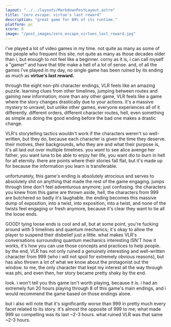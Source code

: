 ```yaml
---
layout: "../../layouts/MarkdownPostLayout.astro"
title: "zero escape: virtue's last reward"
description: "great game for 80% of its runtime."
platform: pc
score: 6
image: "/post_images/zero_escape_virtues_last_reward.jpg"
---
```

i've played a lot of video games in my time. not quite as many as some of the people who frequent this site, not quite as many as those decades older than i, but enough to not feel like a beginner. corny as it is, i can call myself a "gamer" and have that title make a hell of a lot of sense. and, of all the games i've played in my day, no single game has been ruined by its ending as much as **virtue's last reward.**

through the eight non-phi character endings, VLR feels like an amazing puzzle. learning clues from other timelines, jumping between routes and gaining new information; more than any other game, VLR feels like a game where the story changes drastically due to your actions. it's a massive mystery to unravel, but unlike other games, everyone experiences all of it differently. different orders, different character routes, hell, even something as simple as doing the good ending before the bad one makes a drastic change.

VLR's storytelling tactics wouldn't work if the characters weren't so well-written, but they do, because each character is given the time they deserve. their motives, their backgrounds, who they are and what their purpose is, it's all laid out over multiple timelines. you *want* to see alice avenge her father, you want luna to be able to enjoy her life, you want dio to burn in hell for all eternity. there are points where their stories fall flat, but it's made up for because the information you learn is transferable.

unfortunately, this game's ending is absolutely atrocious and serves to absolutely shit on anything that made the rest of the game engaging. jumps through time don't feel adventurous anymore; just confusing. the characters you knew from this game are thrown aside, hell, the characters from 999 are butchered so badly it's laughable. the ending becomes this massive dump of exposition, into a twist, into exposition, into a twist, and none of the twists feel engaging or fresh anymore, because it's clear they want to tie all the loose ends.

GOOD! tying loose ends is cool and all, but at some point, you're fucking around with 5 timelines and quantum mechanics; it's okay to allow the player to suspend their disbelief just a little. what makes VLR's conversations surrounding quantum mechanics interesting ISN'T how it works, it's how you can use those concepts and practices to help people. by the end, VLR has not only ruined a genuinely interesting and well-written character from 999 (who i will not spoil for extremely obvious reasons), but has also thrown a lot of what we know about the protagonist out the window. to me, the only character that kept my interest all the way through was phi, and even then, her story became pretty shaky by the end.

look. i won't tell you this game isn't worth playing, because it is. i had an extremely fun 20 hours playing through 8 of this game's main endings, and i would recommend the game based on those endings alone.

but i also will note that it's significantly worse than 999 in pretty much every facet related to its story. it's almost the opposite of 999 to me; what made 999 so compelling was its last ~2-3 hours. what ruined VLR was that same ~2-3 hours.